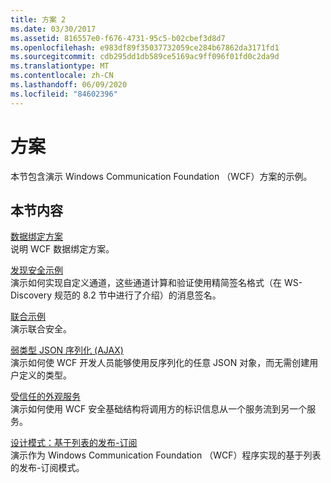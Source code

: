 ```yaml
---
title: 方案 2
ms.date: 03/30/2017
ms.assetid: 816557e0-f676-4731-95c5-b02cbef3d8d7
ms.openlocfilehash: e983df89f35037732059ce284b67862da3171fd1
ms.sourcegitcommit: cdb295dd1db589ce5169ac9ff096f01fd0c2da9d
ms.translationtype: MT
ms.contentlocale: zh-CN
ms.lasthandoff: 06/09/2020
ms.locfileid: "84602396"
---
```

# <a name="scenario"></a>方案
本节包含演示 Windows Communication Foundation （WCF）方案的示例。  
  
## <a name="in-this-section"></a>本节内容  
 [数据绑定方案](data-binding-scenarios.md)  
 说明 WCF 数据绑定方案。  
  
 [发现安全示例](discovery-security-sample.md)  
 演示如何实现自定义通道，这些通道计算和验证使用精简签名格式（在 WS-Discovery 规范的 8.2 节中进行了介绍）的消息签名。  
  
 [联合示例](federation-sample.md)  
 演示联合安全。  
  
 [弱类型 JSON 序列化 (AJAX)](weakly-typed-json-serialization-sample.md)  
 演示如何使 WCF 开发人员能够使用反序列化的任意 JSON 对象，而无需创建用户定义的类型。  
  
 [受信任的外观服务](trusted-facade-service.md)  
 演示如何使用 WCF 安全基础结构将调用方的标识信息从一个服务流到另一个服务。  
  
 [设计模式：基于列表的发布-订阅](design-patterns-list-based-publish-subscribe.md)  
 演示作为 Windows Communication Foundation （WCF）程序实现的基于列表的发布-订阅模式。
